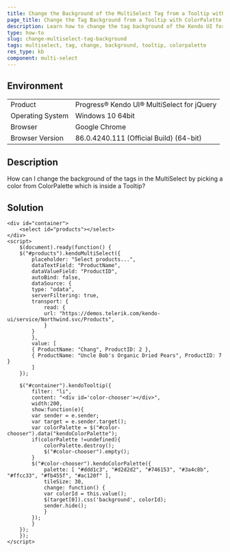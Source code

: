 ```yaml
---
title: Change the Background of the MultiSelect Tag from a Tooltip with a ColorPalette
page_title: Change the Tag Background from a Tooltip with ColorPalette - Kendo UI MultiSelect for jQuery
description: Learn how to change the tag background of the Kendo UI for jQuery MultiSelect by using a Tooltip with a ColorPalette component.
type: how-to
slug: change-multiselect-tag-background
tags: multiselect, tag, change, background, tooltip, colorpalette
res_type: kb
component: multi-select
---
```


## Environment

<table>
 <tr>
  <td>Product</td>
  <td>Progress® Kendo UI® MultiSelect for jQuery</td>
 </tr>
 <tr>
  <td>Operating System</td>
  <td>Windows 10 64bit</td>
 </tr>
 <tr>
  <td>Browser</td>
  <td>Google Chrome</td>
 </tr>
 <tr>
  <td>Browser Version</td>
  <td>86.0.4240.111 (Official Build) (64-bit)</td>
 </tr>
</table>

## Description

How can I change the background of the tags in the MultiSelect by picking a color from ColorPalette which is inside a Tooltip?

## Solution

```dojo
<div id="container">
    <select id="products"></select>
</div>
<script>
    $(document).ready(function() {
    $("#products").kendoMultiSelect({
        placeholder: "Select products...",
        dataTextField: "ProductName",
        dataValueField: "ProductID",
        autoBind: false,
        dataSource: {
        type: "odata",
        serverFiltering: true,
        transport: {
            read: {
            url: "https://demos.telerik.com/kendo-ui/service/Northwind.svc/Products",
            }
        }
        },
        value: [
        { ProductName: "Chang", ProductID: 2 },
        { ProductName: "Uncle Bob's Organic Dried Pears", ProductID: 7 }
        ]
    });

    $("#container").kendoTooltip({
        filter: "li",
        content: "<div id='color-chooser'></div>",
        width:200,
        show:function(e){
        var sender = e.sender;
        var target = e.sender.target();
        var colorPalette = $("#color-chooser").data("kendoColorPalette");
        if(colorPalette !=undefined){
            colorPalette.destroy();
            $("#color-chooser").empty();
        }
        $("#color-chooser").kendoColorPalette({
            palette: [ "#ddd1c3", "#d2d2d2", "#746153", "#3a4c8b", "#ffcc33", "#fb455f", "#ac120f" ],
            tileSize: 30,
            change: function() {
            var colorId = this.value();
            $(target[0]).css('background', colorId);
            sender.hide();
            }
        });
        }
    });
    });
</script>
```
